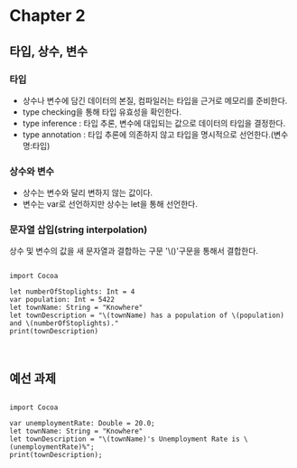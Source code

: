 # Chapter 2
## 타입, 상수, 변수

### 타입
- 상수나 변수에 담긴 데이터의 본질, 컴파일러는 타입을 근거로 메모리를 준비한다.
- type checking을 통해 타입 유효성을 확인한다.
- type inference : 타입 추론, 변수에 대입되는 값으로 데이터의 타입을 결정한다.
- type annotation : 타입 추론에 의존하지 않고 타입을 명시적으로 선언한다.(변수명:타입)

### 상수와 변수
- 상수는 변수와 달리 변하지 않는 값이다.
- 변수는 var로 선언하지만 상수는 let을 통해 선언한다.


### 문자열 삽입(string interpolation)
상수 및 변수의 값을 새 문자열과 결합하는 구문
'\\()'구문을 통해서 결합한다.
<pre>
<code>
import Cocoa

let numberOfStoplights: Int = 4
var population: Int = 5422
let townName: String = "Knowhere"
let townDescription = "\(townName) has a population of \(population) and \(numberOfStoplights)."
print(townDescription)

</code>
</pre>

## 예선 과제
<pre>
<code>
import Cocoa

var unemploymentRate: Double = 20.0;
let townName: String = "Knowhere"
let townDescription = "\(townName)'s Unemployment Rate is \(unemploymentRate)%";
print(townDescription);
</code>
</pre>
